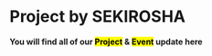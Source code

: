 # Project by SEKIROSHA
**You will find all of our <mark>Project</mark> & <mark>Event</mark> update here**
